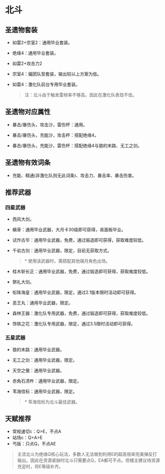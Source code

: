 # 北斗

## 圣遗物套装  

- 如雷2+宗室2：通用毕业套装。  

- 绝缘4：通用毕业套装。  

- 如雷2+攻击力2  

- 宗室4：偏团队型套装，输出较以上方案为低。  

- 如雷4：激化队前台专用毕业套装。  

  > 注：北斗由于触发雷频率不够高，因此在激化队表现不佳。  

## 圣遗物对应属性  

- 暴击/暴伤头，攻击沙，雷伤杯：通用。  

- 暴击/暴伤头，充能沙，攻击杯：搭配绝缘4。  

- 暴击/暴伤头，充能沙，雷伤杯：搭配绝缘4与狼的末路、无工之剑。  

## 圣遗物有效词条  

- 充能、精通(非激化队则无此词条)、攻击力、暴击率、暴击伤害。  

## 推荐武器  

### 四星武器  

- 西风大剑。  

- 螭骨：通用毕业武器，大月卡30级即可获得，易面板毕业。  

- 试作古华：通用毕业武器，免费，通过锻造即可获得，获取难度较低。  

- 千岩古剑：通用毕业武器，限定，目前无获取方式。  

  > \* 使用该武器时，需搭配其他璃月角色出场。  

- 桂木斩长正：通用毕业武器，免费，通过锻造即可获得，获取难度较低。  

- 祭礼大剑。  

- 衔珠海皇：通用毕业武器，限定，通过2.1版本限时活动即可获得。  

- 恶王丸：通用毕业武器，限定。  

- 森林王器：激化队专用武器，免费，通过锻造即可获得，获取难度较低。  

- 饰铁之花：激化队专用武器，限定，通过3.5限时活动即可获得。  

### 五星武器  

- 狼的末路：通用毕业武器。  

- 无工之剑：通用毕业武器，限定。  

- 天空之傲：通用毕业武器。  

- 赤角石溃杵：通用毕业武器，限定。  

- 苇海信标：通用毕业武器，限定。  

  > \* 苇海信标为北斗最佳武器。

## 天赋推荐  

- 常规速切c：Q>E，不点A  
- 站场c：Q>A>E  
- 丐版：只点Q，不点AE  

> 主流北斗为绝缘Q核心玩法，多数人无法做到利用E的超高倍率完美弹反打输出。因此在资源紧缺时北斗只需要点Q，EA都可不点。但楼主建议待资源充足时，将E等级补齐。  
